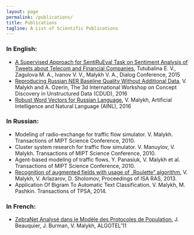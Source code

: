 ```yaml
---
layout: page
permalink: /publications/
title: Publications
tagline: A List of Scientific Publications
---
```


### In English:
- [A Supervised Approach for SentiRuEval Task on Sentiment Analysis of Tweets about Telecom and Financial Companies](http://www.dialog-21.ru/digests/dialog2015/materials/pdf/TutubalinaEVetal.pdf), Tutubalina E. V., Zagulova M. A., Ivanov V. V., Malykh V. A., Dialog Conference, 2015
- [Reproducing Russian NER Baseline Quality Without Additional Data](http://ceur-ws.org/Vol-1625/paper6.pdf), V. Malykh and A. Ozerin, The 3d International Workshop on Concept Discovery in Unstructured Data (CDUD), 2016 
- [Robust Word Vectors for Russian Language](https://fruct.org/publications/abstract-AINL-FRUCT-2016/files/Mal.pdf), V. Malykh, Artificial Intelligence and Natural Language (AINL), 2016

### In Russian:
- Modeling of radio-exchange for traffic flow simulator. V. Malykh. Transactions of MIPT Science Conference, 2010.
- Cluster system research for traffic flow simulator. V. Manuylov, V. Malykh. Transactions of MIPT Science Conference, 2010.
- Agent-based modeling of traffic flows. Y. Panasiuk, V. Malykh et al. Transactions of MIPT Science Conference, 2010.
- [Recognition of augmented fields with usage of „Roulette“ algorithm.](http://www.isa.ru/proceedings/images/documents/2013-63-4/t-4-13_35-38.pdf) V. Malykh, V. Arlazarov, D. Sholomov, Proceedings of ISA RAS, 2013.
- Application Of Bigram To Automatic Text Classification. V. Malykh, M. Pashkin. Transactions of TPSA, 2014.

### In French:
- [ZebraNet Analysé dans le Modèle des Protocoles de Population.](https://hal.inria.fr/inria-00586503v2/document) J. Beauquier, J. Burman, V. Malykh, ALGOTEL’11


